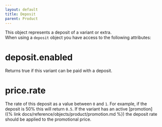 ```yaml
---
layout: default
title: Deposit
parent: Product
---
```


This object represents a deposit of a variant or extra.<br>
When using a `deposit` object you have access to the following attributes:

# deposit.enabled

Returns true if this variant can be paid with a deposit.

# price.rate

The rate of this deposit as a value between `0` and `1`. For example, if the deposit is 50% this will return `0.5`.
If the variant has an active [promotion]({% link docs/reference/objects/product/promotion.md %}) the deposit rate should be applied to the promotional price.
